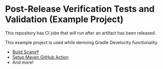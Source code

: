 # Post-Release Verification Tests and Validation (Example Project)

This repository has CI jobs that will run after an artifact has been released.

This example project is used while demoing Gradle Develocity functionality.

- [Build Scans®](https://gradle.com/develocity/product/build-scan/)
- [Setup Maven GitHub Action](https://github.com/gradle/develocity-actions?tab=readme-ov-file#setup-maven-action)
- And more!
